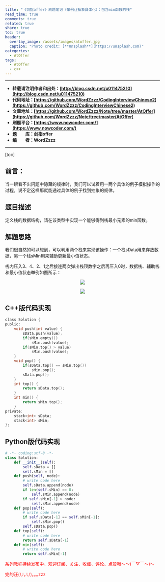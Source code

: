 ```yaml
---
title: "《剑指offer》刷题笔记（举例让抽象具体化）：包含min函数的栈"
read_time: true
comments: true
related: true
share: true
toc: true
header:
  overlay_image: /assets/images/atoffer.jpg
  caption: "Photo credit: [**Unsplash**](https://unsplash.com)"
categories:
  - AtOffer
tags:
  - AtOffer
  - c++
---
```


----------

- **转载请注明作者和出处：[http://blog.csdn.net/u011475210](http://blog.csdn.net/u011475210)**
- **代码地址：[https://github.com/WordZzzz/CodingInterviewChinese2](https://github.com/WordZzzz/CodingInterviewChinese2)**
- **文章地址：[https://github.com/WordZzzz/Note/tree/master/AtOffer](https://github.com/WordZzzz/Note/tree/master/AtOffer)**
- **刷题平台：[https://www.nowcoder.com/](https://www.nowcoder.com/)**
- **题&emsp;&emsp;库：剑指offer**
- **编&emsp;&emsp;者：WordZzzz**

----------

[toc]

## 前言：

当一眼看不出问题中隐藏的规律时，我们可以试着用一两个具体的例子模拟操作的过程，说不定这样那就能通过具体的例子找到抽象的规律。

## 题目描述

定义栈的数据结构，请在该类型中实现一个能够得到栈最小元素的min函数。

## 解题思路

我们很自然的可以想到，可以利用两个栈来实现该操作：一个栈sData用来存放数据，另一个栈sMin用来辅助更新最小值状态。

栈内压入3、4、2、1之后接连两次弹出栈顶数字之后再压入0时，数据栈、辅助栈和最小值状态举例如图所示：

<p></p>
<div align=center><img src="http://img.blog.csdn.net/20171021102238518?watermark/2/text/aHR0cDovL2Jsb2cuY3Nkbi5uZXQvdTAxMTQ3NTIxMA==/font/5a6L5L2T/fontsize/400/fill/I0JBQkFCMA==/dissolve/70/gravity/SouthEast"/></div>
<p></p>

<p></p>
<div align=center><img src="http://img.blog.csdn.net/20171021102303045?watermark/2/text/aHR0cDovL2Jsb2cuY3Nkbi5uZXQvdTAxMTQ3NTIxMA==/font/5a6L5L2T/fontsize/400/fill/I0JBQkFCMA==/dissolve/70/gravity/SouthEast"/></div>
<p></p>

## C++版代码实现

```c
class Solution {
public:
    void push(int value) {
        sData.push(value);
        if(sMin.empty())
            sMin.push(value);
        if(sMin.top() > value)
            sMin.push(value);
    }
    void pop() {
        if(sData.top() == sMin.top())
            sMin.pop();
        sData.pop();
    }
    int top() {
        return sData.top();
    }
    int min() {
        return sMin.top();
    }
private:
    stack<int> sData;
    stack<int> sMin;
};
```

## Python版代码实现

```python
# -*- coding:utf-8 -*-
class Solution:
    def __init__(self):
        self.sData = []
        self.sMin = []
    def push(self, node):
        # write code here
        self.sData.append(node)
        if len(self.sMin) == 0:
            self.sMin.append(node)
        if self.sMin[-1] > node:
            self.sMin.append(node)
    def pop(self):
        # write code here
        if self.sData[-1] == self.sMin[-1]:
            self.sMin.pop()
        self.sData.pop()
    def top(self):
        # write code here
        return self.sData[-1]
    def min(self):
        # write code here
        return self.sMin[-1]
```

<span style="color: red">系列教程持续发布中，欢迎订阅、关注、收藏、评论、点赞哦～～(￣▽￣～)～</span>

<span style="color: red">完的汪(∪｡∪)｡｡｡zzz</span>